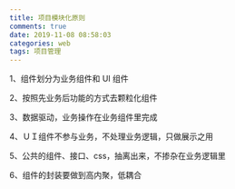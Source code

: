 ```yaml
---
title: 项目模块化原则
comments: true
date: 2019-11-08 08:58:03
categories: web
tags: 项目管理
---
```


1、组件划分为业务组件和 UI 组件

2、按照先业务后功能的方式去颗粒化组件

3、数据驱动，业务操作在业务组件里完成

4、ＵＩ组件不参与业务，不处理业务逻辑，只做展示之用

5、公共的组件、接口、css，抽离出来，不掺杂在业务逻辑里

6、组件的封装要做到高内聚，低耦合
